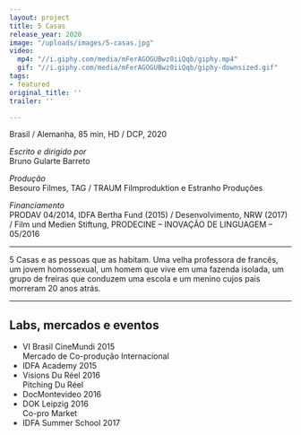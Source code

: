 ```yaml
---
layout: project
title: 5 Casas
release_year: 2020
image: "/uploads/images/5-casas.jpg"
video:
  mp4: "//i.giphy.com/media/mFerAGOGUBwz0iiQqb/giphy.mp4"
  gif: "//i.giphy.com/media/mFerAGOGUBwz0iiQqb/giphy-downsized.gif"
tags:
- featured
original_title: ''
trailer: ''

---
```

Brasil / Alemanha, 85 min, HD / DCP, 2020

_Escrito e dirigido por_  
Bruno Gularte Barreto

_Produção_  
Besouro Filmes, TAG / TRAUM Filmproduktion e Estranho Produções

_Financiamento_  
PRODAV 04/2014, IDFA Bertha Fund (2015) / Desenvolvimento, NRW (2017) / Film und Medien Stiftung, PRODECINE – INOVAÇÃO DE LINGUAGEM – 05/2016

***

5 Casas e as pessoas que as habitam. Uma velha professora de francês, um jovem homossexual, um homem que vive em uma fazenda isolada, um grupo de freiras que conduzem uma escola e um menino cujos pais morreram 20 anos atrás.

***

## Labs, mercados e eventos

* VI Brasil CineMundi 2015  
  Mercado de Co-produção Internacional
* IDFA Academy 2015
* Visions Du Réel 2016  
  Pitching Du Réel
* DocMontevideo 2016
* DOK Leipzig 2016  
  Co-pro Market
* IDFA Summer School 2017
